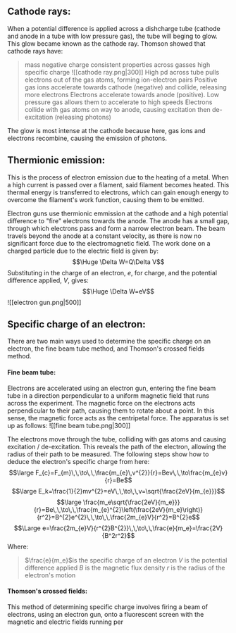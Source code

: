 ## Cathode rays:

When a potential difference is applied across a dishcharge tube (cathode and anode in a tube with low pressure gas), the tube will beging to glow. This glow became known as the cathode ray. Thomson showed that cathode rays have:
> mass
> negative charge
> consistent properties across gasses
> high specific charge
![[cathode ray.png|300]]
> High pd across tube pulls electrons out of the gas atoms, forming ion-electron pairs
> Positive gas ions accelerate towards cathode (negative) and collide, releasing more electrons
> Electrons accelerate towards anode (positive). Low pressure gas allows them to accelerate to high speeds
> Electrons collide with gas atoms on way to anode, causing excitation then de-excitation (releasing photons)

The glow is most intense at the cathode because here, gas ions and electrons recombine, causing the emission of photons.

## Thermionic emission:

This is the process of electron emission due to the heating of a metal. When a high current is passed over a filament, said filament becomes heated. This thermal energy is transferred to electrons, which can gain enough energy to overcome the filament's work function, causing them to be emitted. 

Electron guns use thermionic emmission at the cathode and a high potential difference to "fire" electrons towards the anode. The anode has a small gap, through which electrons pass and form a narrow electron beam. The beam travels beyond the anode at a constant velocity, as there is now no significant force due to the electromagnetic field. The work done on a charged particle due to the electric field is given by:
$$\Huge \Delta W=Q\Delta V$$
Substituting in the charge of an electron, $e$, for charge, and the potential difference applied, $V$, gives:
$$\Huge \Delta W=eV$$
![[electron gun.png|500]]

## Specific charge of an electron:

There are two main ways used to determine the specific charge on an electron, the fine beam tube method, and Thomson's crossed fields method.

#### Fine beam tube:
Electrons are accelerated using an electron gun, entering the fine beam tube in a direction perpendicular to a uniform magnetic field that runs across the experiment. The magnetic force on the electrons acts perpendicular to their path, causing them to rotate about a point. In this sense, the magnetic force acts as the centripetal force. The apparatus is set up as follows:
![[fine beam tube.png|300]]

The electrons move through the tube, colliding with gas atoms and causing excitation / de-excitation. This reveals the path of the electron, allowing the radius of their path to be measured. The following steps show how to deduce the electron's specific charge from here:
$$\large F_{c}=F_{m}\,\,\to\,\,\frac{m_{e}\,v^{2}}{r}=Bev\,\,\to\frac{m_{e}v}{r}=Be$$
$$\large E_k=\frac{1}{2}mv^{2}=eV\,\,\to\,\,v=\sqrt{\frac{2eV}{m_{e}}}$$
$$\large \frac{m_e\sqrt{\frac{2eV}{m_e}}}{r}=Be\,\,\to\,\,\frac{m_{e}^{2}\left(\frac{2eV}{m_e}\right)}{r^2}=B^{2}e^{2}\,\,\to\,\,\frac{2m_{e}V}{r^2}=B^{2}e$$
$$\Large e=\frac{2m_{e}V}{r^{2}B^{2}}\,\,\to\,\,\frac{e}{m_e}=\frac{2V}{B^2r^2}$$
Where:
>$\frac{e}{m_e}$is the specific charge of an electron
>$V$ is the potential difference applied
>$B$ is the magnetic flux density
>$r$ is the radius of the electron's motion

#### Thomson's crossed fields:

This method of determining specific charge involves firing a beam of electrons, using an electron gun, onto a fluorescent screen with the magnetic and electric fields running per